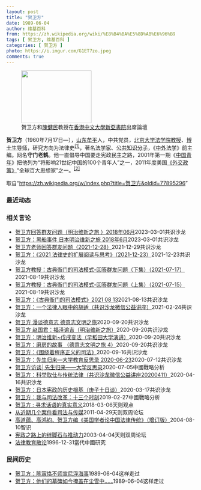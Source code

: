 ```yaml
---
layout: post
title: "贺卫方"
date: 1989-06-04
author: 维基百科
from: https://zh.wikipedia.org/wiki/%E8%B4%BA%E5%8D%AB%E6%96%B9
tags: [ 贺卫方, 维基百科 ]
categories: [ 贺卫方 ]
photo: https://i.imgur.com/G1ET7zo.jpeg
comments: true
---
```

<div class="mw-parser-output"><figure typeof="mw:File/Thumb"><a href="/wiki/File:Hei_Weifang_with_Chan_Kin_Man_in_New_Asia_College,_CUHK.jpg" class="mw-file-description"><img src="//upload.wikimedia.org/wikipedia/commons/thumb/c/c1/Hei_Weifang_with_Chan_Kin_Man_in_New_Asia_College%2C_CUHK.jpg/187px-Hei_Weifang_with_Chan_Kin_Man_in_New_Asia_College%2C_CUHK.jpg" decoding="async" width="187" height="140" class="mw-file-element" srcset="//upload.wikimedia.org/wikipedia/commons/thumb/c/c1/Hei_Weifang_with_Chan_Kin_Man_in_New_Asia_College%2C_CUHK.jpg/281px-Hei_Weifang_with_Chan_Kin_Man_in_New_Asia_College%2C_CUHK.jpg 1.5x, //upload.wikimedia.org/wikipedia/commons/thumb/c/c1/Hei_Weifang_with_Chan_Kin_Man_in_New_Asia_College%2C_CUHK.jpg/374px-Hei_Weifang_with_Chan_Kin_Man_in_New_Asia_College%2C_CUHK.jpg 2x" data-file-width="2560" data-file-height="1920"></a><figcaption>贺卫方和<a href="/wiki/%E9%99%B3%E5%81%A5%E6%B0%91" class="mw-disambig" title="陳健民">陳健民</a>教授在<a href="/wiki/%E9%A6%99%E6%B8%AF%E4%B8%AD%E6%96%87%E5%A4%A7%E5%AD%B8" title="香港中文大學">香港中文大學</a><a href="/wiki/%E6%96%B0%E4%BA%9E%E6%9B%B8%E9%99%A2" title="新亞書院">新亞書院</a>出席論壇</figcaption></figure>
<p><b>贺卫方</b>（1960年7月17日<span class="useeditintro" title="Template:BLP editintro">—</span>），<a href="/wiki/%E5%B1%B1%E4%B8%9C" class="mw-redirect" title="山东">山东</a><a href="/wiki/%E7%89%9F%E5%B9%B3" class="mw-redirect" title="牟平">牟平</a>人，中共党员，<a href="/wiki/%E5%8C%97%E4%BA%AC%E5%A4%A7%E5%AD%A6%E6%B3%95%E5%AD%A6%E9%99%A2" title="北京大学法学院">北京大学法学院</a><a href="/wiki/%E6%95%99%E6%8E%88" title="教授">教授</a>、<a href="/wiki/%E5%8D%9A%E5%A3%AB%E7%94%9F%E5%AF%BC%E5%B8%88" class="mw-redirect" title="博士生导师">博士生导师</a>，研究方向为法律史<sup id="cite_ref-:0_1-0" class="reference"><a href="#cite_note-:0-1">[1]</a></sup>，著名<a href="/wiki/%E6%B3%95%E5%AD%A6%E5%AE%B6" title="法学家">法学家</a>、<a href="/wiki/%E5%85%AC%E5%85%B1%E7%9F%A5%E8%AF%86%E5%88%86%E5%AD%90" title="公共知识分子">公共知识分子</a>，《<a href="/wiki/%E4%B8%AD%E5%A4%96%E6%B3%95%E5%AD%A6" title="中外法学">中外法学</a>》前主编。网名<b>守门老鹤</b>。他一直倡导中国要走宪政民主之路，2001年第一期《<a href="/wiki/%E4%B8%AD%E5%9B%BD%E9%9D%92%E5%B9%B4" title="中国青年">中国青年</a>》把他列为“将影响21世纪中国的100个青年人”之一，2011年度美国<a href="/wiki/%E5%A4%96%E4%BA%A4%E6%94%BF%E7%AD%96_(%E6%9D%82%E5%BF%97)" title="外交政策 (杂志)">《外交政策》</a>“全球百大思想家”之一。<sup id="cite_ref-2" class="reference"><a href="#cite_note-2">[2]</a></sup>
</p>
<meta property="mw:PageProp/toc">
</div><!--esi <esi:include src="/esitest-fa8a495983347898/content" /> --><noscript><img src="//zh.wikipedia.org/wiki/Special:CentralAutoLogin/start?type=1x1" alt="" title="" width="1" height="1" style="border: none; position: absolute;"></noscript>
<div class="printfooter" data-nosnippet="">取自“<a dir="ltr" href="https://zh.wikipedia.org/w/index.php?title=贺卫方&amp;oldid=77895296">https://zh.wikipedia.org/w/index.php?title=贺卫方&amp;oldid=77895296</a>”</div><div id="recent-news"><h3>最近动态</h3><ul></ul></div><div id="open-opinion"><h3>相关言论</h3><ul><li><a href="https://nodebe4.github.io/opinion/2023-03-01/%E8%B4%BA%E5%8D%AB%E6%96%B9%E5%9B%9E%E7%AD%94%E7%BE%A4%E5%8F%8B%E9%97%AE%E9%A2%98-%E6%98%8E%E6%B2%BB%E7%BB%B4%E6%96%B0%E4%B9%8B%E6%97%85-2018%E5%B9%B406%E6%9C%88/" title="思享-共识">贺卫方回答群友问题（明治维新之旅 ）2018年06月</a><time>2023-03-01</time><a class="tag">共识沙龙</a></li>
<li><a href="https://nodebe4.github.io/opinion/2023-03-01/%E8%B4%BA%E5%8D%AB%E6%96%B9-%E9%BB%91%E8%88%B9%E4%BA%8B%E4%BB%B6-%E6%97%A5%E6%9C%AC%E6%98%8E%E6%B2%BB%E7%BB%B4%E6%96%B0%E4%B9%8B%E6%97%85-2018%E5%B9%B46%E6%9C%88/" title="思享-共识">贺卫方：黑船事件 日本明治维新之旅 2018年6月</a><time>2023-03-01</time><a class="tag">共识沙龙</a></li>
<li><a href="https://nodebe4.github.io/opinion/2021-12-29/%E8%B4%BA%E5%8D%AB%E6%96%B9%E8%80%81%E5%B8%88%E5%9B%9E%E7%AD%94%E7%BE%A4%E5%8F%8B%E9%97%AE%E9%A2%98-2021-12-28/" title="共识沙龙">贺卫方老师回答群友问题（2021-12-28）</a><time>2021-12-29</time><a class="tag">共识沙龙</a></li>
<li><a href="https://nodebe4.github.io/opinion/2021-12-23/%E8%B4%BA%E5%8D%AB%E6%96%B9-2021-%E6%B3%95%E5%BE%8B%E5%8F%B2%E7%9A%84%E6%89%A9%E5%B1%95%E9%98%85%E8%AF%BB%E4%B8%8E%E6%80%9D%E8%80%83-2021-12-23/" title="共识沙龙">贺卫方：《2021 法律史的扩展阅读与思考》（2021-12-23）</a><time>2021-12-23</time><a class="tag">共识沙龙</a></li>
<li><a href="https://nodebe4.github.io/opinion/2021-08-19/%E8%B4%BA%E5%8D%AB%E6%96%B9%E6%95%99%E6%8E%88-%E5%8F%A4%E5%85%B8%E8%A1%99%E9%97%A8%E7%9A%84%E5%8F%B8%E6%B3%95%E6%A8%A1%E5%BC%8F-%E5%9B%9E%E7%AD%94%E7%BE%A4%E5%8F%8B%E9%97%AE%E9%A2%98-%E4%B8%8B%E9%9B%86-2021-07-17/" title="共识沙龙">贺卫方教授：古典衙门的司法模式-回答群友问题（下集）（2021-07-17）</a><time>2021-08-19</time><a class="tag">共识沙龙</a></li>
<li><a href="https://nodebe4.github.io/opinion/2021-08-19/%E8%B4%BA%E5%8D%AB%E6%96%B9%E6%95%99%E6%8E%88-%E5%8F%A4%E5%85%B8%E8%A1%99%E9%97%A8%E7%9A%84%E5%8F%B8%E6%B3%95%E6%A8%A1%E5%BC%8F-%E5%9B%9E%E7%AD%94%E7%BE%A4%E5%8F%8B%E9%97%AE%E9%A2%98-%E4%B8%8A%E9%9B%86-2021-07-15/" title="共识沙龙">贺卫方教授：古典衙门的司法模式-回答群友问题（上集）（2021-07-15）</a><time>2021-08-19</time><a class="tag">共识沙龙</a></li>
<li><a href="https://nodebe4.github.io/opinion/2021-08-13/%E8%B4%BA%E5%8D%AB%E6%96%B9-%E5%8F%A4%E5%85%B8%E8%A1%99%E9%97%A8%E7%9A%84%E5%8F%B8%E6%B3%95%E6%A8%A1%E5%BC%8F-2021-08-13/" title="共识沙龙">贺卫方：《古典衙门的司法模式》2021 08 13</a><time>2021-08-13</time><a class="tag">共识沙龙</a></li>
<li><a href="https://nodebe4.github.io/opinion/2021-02-24/%E8%B4%BA%E5%8D%AB%E6%96%B9-%E4%B8%80%E4%B8%AA%E6%B3%95%E5%BE%8B%E4%BA%BA%E7%9C%BC%E4%B8%AD%E7%9A%84%E8%83%A1%E9%80%82-%E5%85%B1%E8%AF%86%E6%B2%99%E9%BE%99%E5%BE%AE%E4%BF%A1%E5%85%AC%E7%9B%8A%E8%AE%B2%E5%BA%A7/" title="共识沙龙">贺卫方：一个法律人眼中的胡适（共识沙龙微信公益讲座）</a><time>2021-02-24</time><a class="tag">共识沙龙</a></li>
<li><a href="https://nodebe4.github.io/opinion/2020-09-20/%E8%B4%BA%E5%8D%AB%E6%96%B9-%E6%BC%AB%E8%B0%88%E5%BE%B7%E6%84%8F%E5%BF%97-%E5%BE%B7%E6%84%8F%E5%BF%97%E6%96%87%E6%98%8E%E4%B9%8B%E6%97%85/" title="共识沙龙">贺卫方 漫谈德意志 德意志文明之旅</a><time>2020-09-20</time><a class="tag">共识沙龙</a></li>
<li><a href="https://nodebe4.github.io/opinion/2020-09-20/%E8%B4%BA%E5%8D%AB%E6%96%B9-%E8%B5%B5%E5%9B%BD%E5%90%9B-%E7%A6%8F%E6%B3%BD%E8%B0%95%E5%90%89-%E6%98%8E%E6%B2%BB%E7%BB%B4%E6%96%B0%E4%B9%8B%E6%97%85/" title="共识沙龙">贺卫方 赵国君：福泽谕吉（明治维新之旅）</a><time>2020-09-20</time><a class="tag">共识沙龙</a></li>
<li><a href="https://nodebe4.github.io/opinion/2020-09-20/%E8%B4%BA%E5%8D%AB%E6%96%B9-%E6%98%8E%E6%B2%BB%E7%BB%B4%E6%96%B0~%E6%88%8A%E6%88%8C%E5%8F%98%E6%B3%95-%E6%97%A9%E7%A8%BB%E7%94%B0%E5%A4%A7%E5%AD%A6%E6%BC%94%E8%AE%B2/" title="共识沙龙">贺卫方：明治维新~戊戌变法（早稻田大学演讲）</a><time>2020-09-20</time><a class="tag">共识沙龙</a></li>
<li><a href="https://nodebe4.github.io/opinion/2020-09-20/%E8%B4%BA%E5%8D%AB%E6%96%B9-%E7%A3%A8%E6%88%BF%E7%9A%84%E6%95%85%E4%BA%8B-%E5%BE%B7%E6%84%8F%E5%BF%97%E6%96%87%E6%98%8E%E4%B9%8B%E6%97%85-4/" title="共识沙龙">贺卫方：磨房的故事 （德意志文明之旅 4）</a><time>2020-09-20</time><a class="tag">共识沙龙</a></li>
<li><a href="https://nodebe4.github.io/opinion/2020-09-16/%E8%B4%BA%E5%8D%AB%E6%96%B9-%E5%9B%B4%E7%BB%95%E7%9D%80%E7%A8%8B%E5%BA%8F%E6%AD%A3%E4%B9%89%E7%9A%84%E5%8F%B8%E6%B3%95/" title="共识沙龙">贺卫方：《围绕着程序正义的司法》</a><time>2020-09-16</time><a class="tag">共识沙龙</a></li>
<li><a href="https://nodebe4.github.io/opinion/2020-07-12/%E8%B4%BA%E5%8D%AB%E6%96%B9-%E5%85%88%E7%94%9F%E5%BD%92%E6%9D%A5-%E5%A4%A7%E5%AD%A6%E6%95%99%E8%82%B2%E5%8F%8D%E6%80%9D%E5%BD%95-2020-06-23/" title="共识沙龙">贺卫方：先生归来—大学教育反思录  2020-06-23</a><time>2020-07-12</time><a class="tag">共识沙龙</a></li>
<li><a href="https://nodebe4.github.io/opinion/2020-07-05/%E8%B4%BA%E5%8D%AB%E6%96%B9%E8%AE%BF%E8%B0%88-%E5%85%88%E7%94%9F%E5%BD%92%E6%9D%A5-%E5%A4%A7%E5%AD%A6%E5%8F%8D%E6%80%9D%E5%BD%95/" title="">贺卫方访谈│先生归来——大学反思录</a><time>2020-07-05</time><a class="tag">中國戰略分析</a></li>
<li><a href="https://nodebe4.github.io/opinion/2020-04-16/%E8%B4%BA%E5%8D%AB%E6%96%B9-%E7%A7%91%E4%B8%BE%E5%8F%96%E4%BB%95%E4%B8%8E%E4%BC%A0%E7%BB%9F%E6%B3%95%E5%BE%8B-%E5%85%B1%E8%AF%86%E6%B2%99%E9%BE%99%E5%BE%AE%E4%BF%A1%E5%85%AC%E7%9B%8A%E8%AE%B2%E5%BA%A720200411/" title="共识沙龙">贺卫方：科举取仕与传统法律（共识沙龙微信公益讲座20200411）</a><time>2020-04-16</time><a class="tag">共识沙龙</a></li>
<li><a href="https://nodebe4.github.io/opinion/2020-03-17/%E8%B4%BA%E5%8D%AB%E6%96%B9-%E6%97%A5%E6%9C%AC%E5%AE%AA%E6%94%BF%E7%9A%84%E5%8E%86%E5%8F%B2%E6%A0%B9%E5%9F%BA-%E5%BA%9A%E5%AD%90%E5%8D%81%E6%97%A5%E8%B0%88/" title="共识沙龙">贺卫方：日本宪政的历史根基（庚子十日谈）</a><time>2020-03-17</time><a class="tag">共识沙龙</a></li>
<li><a href="https://nodebe4.github.io/opinion/2019-02-27/%E8%B4%BA%E5%8D%AB%E6%96%B9-%E6%88%91%E4%B8%8E%E5%8F%B8%E6%B3%95%E6%94%B9%E9%9D%A9-%E5%8D%81%E4%B8%89%E4%B8%AA%E6%97%B6%E5%88%BB/" title="贺卫方">贺卫方：我与司法改革：十三个时刻</a><time>2019-02-27</time><a class="tag">中國戰略分析</a></li>
<li><a href="https://nodebe4.github.io/opinion/2018-03-06/%E8%B4%BA%E5%8D%AB%E6%96%B9-%E5%AF%BB%E6%B1%82%E8%AF%9D%E8%AF%AD%E7%9A%84%E7%9C%9F%E5%AE%9E%E6%84%8F%E4%B9%89/" title="贺卫方">贺卫方 : 寻求话语的真实意义</a><time>2018-03-06</time><a class="tag">天则观点</a></li>
<li><a href="https://nodebe4.github.io/opinion/2011-04-29/%E4%BB%8E%E8%BF%91%E6%9C%9F%E5%87%A0%E4%B8%AA%E6%A1%88%E4%BB%B6%E7%9C%8B%E5%8F%B8%E6%B3%95%E4%B8%8E%E4%BC%A0%E5%AA%92/" title="贺卫方">从近期几个案件看司法与传媒</a><time>2011-04-29</time><a class="tag">天则双周论坛</a></li>
<li><a href="https://nodebe4.github.io/opinion/2004-08-10/%E9%AB%98%E9%81%93%E8%95%B4-%E9%AB%98%E9%B8%BF%E9%92%A7-%E8%B4%BA%E5%8D%AB%E6%96%B9%E7%BC%96-%E7%BE%8E%E5%9B%BD%E5%AD%A6%E8%80%85%E8%AE%BA%E4%B8%AD%E5%9B%BD%E6%B3%95%E5%BE%8B%E4%BC%A0%E7%BB%9F-%E5%A2%9E%E8%AE%A2%E7%89%88/" title="爱德布克">高道蕴、高鸿钧、贺卫方编《美国学者论中国法律传统》（增订版）</a><time>2004-08-10</time><a class="tag">智识</a></li>
<li><a href="https://nodebe4.github.io/opinion/2003-04-04/%E5%AE%AA%E6%94%BF%E4%B9%8B%E8%B7%AF%E4%B8%8A%E7%9A%84%E7%BB%8A%E8%84%9A%E7%9F%B3%E4%B8%8E%E6%8E%A8%E5%8A%A8%E5%8A%9B/" title="贺卫方">宪政之路上的绊脚石与推动力</a><time>2003-04-04</time><a class="tag">天则双周论坛</a></li>
<li><a href="https://nodebe4.github.io/opinion/1996-12-31/%E6%B3%95%E5%BE%8B%E6%95%99%E8%82%B2%E6%95%A3%E8%AE%BA/" title="贺卫方">法律教育散论</a><time>1996-12-31</time><a class="tag">當代中國研究</a></li>
</ul></div><div id="mjls-record"><h3>民间历史</h3><ul><li><a href="https://nodebe4.github.io/mjlsh/1989-06-04/%E8%B4%BA%E5%8D%AB%E6%96%B9-%E9%99%88%E5%AF%85%E6%81%AA%E4%B8%8D%E5%B8%88%E5%AE%A3%E5%B0%BC%E6%B5%AE%E6%B5%B7%E4%BA%8B/" title="贺卫方">贺卫方：陈寅恪不师宣尼浮海事</a><time>1989-06-04</time><a class="tag">这样走过</a></li>
<li><a href="https://nodebe4.github.io/mjlsh/1989-06-04/%E8%B4%BA%E5%8D%AB%E6%96%B9-%E4%BB%96%E4%BB%AC%E7%9A%84%E5%A2%93%E7%A2%91%E5%A6%82%E4%BB%8A%E6%8E%A9%E7%9B%96%E5%9C%A8%E5%B0%98%E9%9B%AA%E4%B8%AD/" title="贺卫方">贺卫方：他们的墓碑如今掩盖在尘雪中……</a><time>1989-06-04</time><a class="tag">这样走过</a></li>
</ul></div>